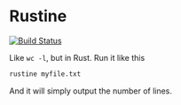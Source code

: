 Rustine
=======

[![Build Status](https://dev.azure.com/loicgrobol/rustine/_apis/build/status/LoicGrobol.rustine?branchName=master)](https://dev.azure.com/loicgrobol/rustine/_build/latest?definitionId=2&branchName=master)

Like `wc -l`, but in Rust.
Run it like this

```bash
rustine myfile.txt
```

And it will simply output the number of lines.